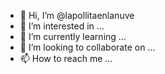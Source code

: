 - 👋 Hi, I’m @lapollitaenlanuve
- 👀 I’m interested in ...
- 🌱 I’m currently learning ...
- 💞️ I’m looking to collaborate on ...
- 📫 How to reach me ...

<!---
lapollitaenlanuve/lapollitaenlanuve is a ✨ special ✨ repository because its `README.md` (this file) appears on your GitHub profile.
You can click the Preview link to take a look at your changes.
--->
